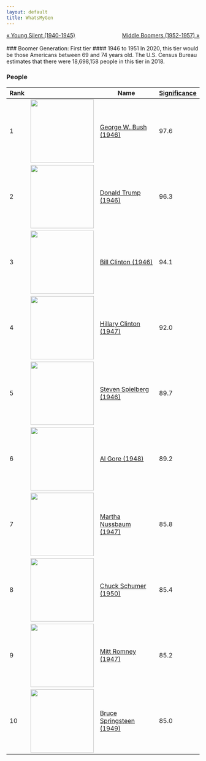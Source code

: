 ```yaml
---
layout: default
title: WhatsMyGen
---
```

<div style="overflow: hidden"><a href="/WhatsMyGen/generations/silent-young.html" class="previous" style="float: left !important">&laquo; Young Silent (1940-1945)</a><a href="/WhatsMyGen/generations/boomer-middle.html" class="next" style="float: right !important">Middle Boomers (1952-1957) &raquo;</a></div>
<br>
### Boomer Generation: First tier
#### 1946 to 1951
In 2020, this tier would be those Americans between 69 and 74 years old. The U.S. Census Bureau estimates that there were 18,698,158 people in this tier in 2018. 

### People

Rank |     | Name                               | <a href="/WhatsMyGen/FAQ.html#Significance">Significance</a> 
---- | --- | ---------------------------------- | -------- 
1    | <img src="https://upload.wikimedia.org/wikipedia/commons/d/d4/George-W-Bush.jpeg" width="165" /> | [George W. Bush (1946)](https://en.wikipedia.org/wiki/George_W._Bush) | 97.6
2    | <img src="https://upload.wikimedia.org/wikipedia/commons/5/56/Donald_Trump_official_portrait.jpg" width="165" /> | [Donald Trump (1946)](https://en.wikipedia.org/wiki/Donald_Trump) | 96.3
3    | <img src="https://upload.wikimedia.org/wikipedia/commons/d/d3/Bill_Clinton.jpg" width="165" /> | [Bill Clinton (1946)](https://en.wikipedia.org/wiki/Bill_Clinton) | 94.1
4    | <img src="https://upload.wikimedia.org/wikipedia/commons/2/27/Hillary_Clinton_official_Secretary_of_State_portrait_crop.jpg" width="165" /> | [Hillary Clinton (1947)](https://en.wikipedia.org/wiki/Hillary_Clinton) | 92.0
5    | <img src="https://upload.wikimedia.org/wikipedia/commons/6/67/Steven_Spielberg_by_Gage_Skidmore.jpg" width="165" /> | [Steven Spielberg (1946)](https://en.wikipedia.org/wiki/Steven_Spielberg) | 89.7
6    | <img src="https://upload.wikimedia.org/wikipedia/commons/c/c5/Al_Gore%2C_Vice_President_of_the_United_States%2C_official_portrait_1994.jpg" width="165" /> | [Al Gore (1948)](https://en.wikipedia.org/wiki/Al_Gore) | 89.2
7    | <img src="https://upload.wikimedia.org/wikipedia/commons/f/f1/Martha_Nussbaum_wikipedia_10-10.jpg" width="165" /> | [Martha Nussbaum (1947)](https://en.wikipedia.org/wiki/Martha_Nussbaum) | 85.8
8    | <img src="https://upload.wikimedia.org/wikipedia/commons/8/89/Chuck_Schumer_official_photo.jpg" width="165" /> | [Chuck Schumer (1950)](https://en.wikipedia.org/wiki/Chuck_Schumer) | 85.4
9    | <img src="https://upload.wikimedia.org/wikipedia/commons/7/7f/Mitt_Romney_official_US_Senate_portrait.jpg" width="165" /> | [Mitt Romney (1947)](https://en.wikipedia.org/wiki/Mitt_Romney) | 85.2
10   | <img src="https://upload.wikimedia.org/wikipedia/commons/3/3b/Bruce_Springsteen_-_Roskilde_Festival_2012.jpg" width="165" /> | [Bruce Springsteen (1949)](https://en.wikipedia.org/wiki/Bruce_Springsteen) | 85.0
